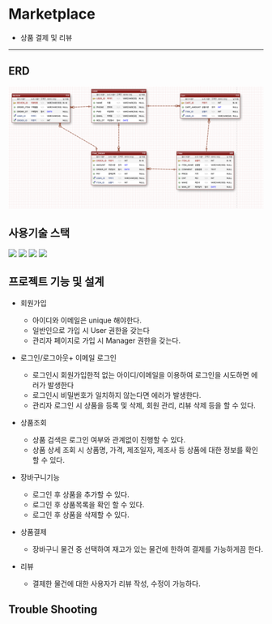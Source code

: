 # Marketplace

* 상품 결제 및 리뷰
----




ERD
---

 ![이미지 이름](https://github.com/somsomi3/Marketplace/blob/main/marketplaceERD2.png)



사용기술 스택
---
  <img src="https://img.shields.io/badge/java-007396?style=for-the-badge&logo=java&logoColor=white"> <img src="https://img.shields.io/badge/springboot-6DB33F?style=for-the-badge&logo=springboot&logoColor=white"> <img src="https://img.shields.io/badge/mysql-4479A1?style=for-the-badge&logo=mysql&logoColor=white"> <img src="https://img.shields.io/badge/Spring Security-6DB33F?style=for-the-badge&logo=Spring Security&logoColor=white">



프로젝트 기능 및 설계
---
* 회원가입
  * 아이디와 이메일은 unique 해야한다.
  * 일반인으로 가입 시  User 권한을 갖는다
  * 관리자 페이지로 가입 시 Manager 권한을 갖는다.

* 로그인/로그아웃+ 이메일 로그인
  * 로그인시 회원가입한적 없는 아이디/이메일을 이용하여 로그인을 시도하면 에러가 발생한다
  * 로그인시 비밀번호가 일치하지 않는다면 에러가 발생한다.
  * 관리자 로그인 시 상품을 등록 및 삭제, 회원 관리, 리뷰 삭제 등을 할 수 있다.

* 상품조회
  * 상품 검색은 로그인 여부와 관계없이 진행할 수 있다.
  * 상품 상세 조회 시 상품명, 가격, 제조일자, 제조사 등 상품에 대한 정보를 확인할 수 있다.
 
* 장바구니기능
  * 로그인 후 상품을 추가할 수 있다.
  * 로그인 후 상품목록을 확인 할 수 있다. 
  * 로그인 후 상품을 삭제할 수 있다. 

* 상품결제 
  * 장바구니 물건 중 선택하여 재고가 있는 물건에 한하여 결제를 가능하게끔 한다.
 
* 리뷰
  * 결제한 물건에 대한 사용자가 리뷰 작성, 수정이 가능하다.


Trouble Shooting 
---

